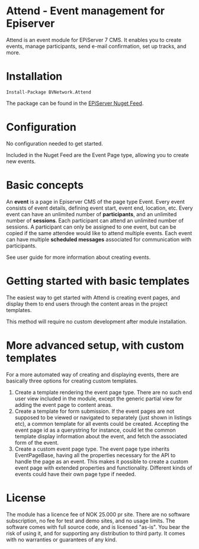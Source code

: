
# Attend - Event management for Episerver

Attend is an event module for EPiServer 7 CMS. It enables you to create events, manage participants, send e-mail confirmation, set up tracks, and more. 


# Installation
`Install-Package BVNetwork.Attend`

The package can be found in the [EPiServer Nuget Feed](http://nuget.episerver.com/).

# Configuration
No configuration needed to get started. 

Included in the Nuget Feed are the Event Page type, allowing you to create new events. 


# Basic concepts
An **event** is a page in Episerver CMS of the page type Event. Every event consists of event details, defining event start, event end, location, etc. Every event can have an unlimited number of **participants**, and an unlimited number of **sessions**. Each participant can attend an unlimited number of sessions. A participant can only be assigned to one event, but can be copied if the same attendee would like to attend multiple events. Each event can have multiple **scheduled messages** associated for communication with participants.

See user guide for more information about creating events. 

# Getting started with basic templates
The easiest way to get started with Attend is creating event pages, and display them to end users through the content areas in the project templates. 

This method will require no custom development after module installation.


# More advanced setup, with custom templates

For a more automated way of creating and displaying events, there are basically three options for creating custom templates.

1.	Create a template rendering the event page type. There are no such end user view included in the module, except the generic partial view for adding the event page to content areas. 
2.	Create a template for form submission. If the event pages are not supposed to be viewed or navigated to separately (just shown in listings etc), a common template for all events could be created. Accepting the event page id as a querystring for instance, could let the common template display information about the event, and fetch the associated form of the event.
3.	Create a custom event page type. The event page type inherits EventPageBase, having all the properties necessary for the API to handle the page as an event. This makes it possible to create a custom event page with extended properties and functionality. Different kinds of events could have their own page type if needed.

# License
The module has a licence fee of NOK 25.000 pr site. There are no software subscription, no fee for test and demo sites, and no usage limits. The software comes with full source code, and is licensed "as-is". You bear the risk of using it, and for supporting any distribution to third party. It comes with no warranties or guarantees of any kind.
